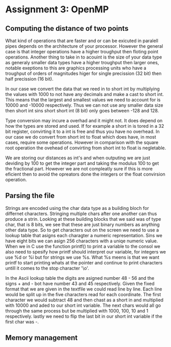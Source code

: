 # Assignment 3: OpenMP

## Computing the distance of two points
What kind of operations that are faster and or can be exicuted in paralell pipes depends 
on the architecture of your processor. However the general case is that integer operations have a higher troughput then floting point operations. Another thing to take in to acouint is the size of your data type as generaly smaller data types have a higher troughput then larger ones, notable exeptions to this are graphics processing units who have a troughput of orders of magnitudes higer for single precission (32 bit) then half precission (16 bit).

In our case we convert the data that we reed in  to short int by multiplying the values with 1000 to not have any decimals and make a cast to short int. This means that the largest and smallest values we need to account for is 10000 and -10000 respectively. Thus we can not use any smaller data size then short int sins short short int (8 bit) only goes between -128 and 128. 

Type conversion may incure a  overhad and it might not. It does depend on how the types are stored and used. If for example a short in is tored in a 32 bit register, convirting it to a int is free and thus you have no overhead. In our case we do convert from short int to float which does have, in most cases, require some operations. However in comparison with the square root operation the ovehead of convirting from short int to float is negletable.

We are storing our distances as int's and when outputing we are just deviding by 100 to get the integer part and taking the modulus 100 to get the fractional part. However we are not compleatly sure if this is more eficient then to avoid the opreators done the integers or the float convirsion operation.

## Parsing the file
Strings are encoded using the char data type as a building bloch for differnet characters. Stringing multiple chars after one another can thus produce a strin. Looking at these building blocks that we said was of type char, that is 8 bits, we see that these are just binary numbers as anything other data type. So to get characters out on the screen we need to use a lookup table that asigns each charagter a numeric representation. Sins we have eight bits we can asign 256 characters with a uniqe numeric value. When we in C use the function printf() to print a variable to the consol we also need to spesify how printf should interpret our variable, for integers we use %d or %i but for strings we use %s. What %s meens is that we want printf to start printing whats at the pointer and continue to print characters untill it comes to the stop character '\o'.

In the Ascii lookup table the digits are asigned number 48 - 56 and the signs + and - bot have number 43 and 45 respectively. Given the fixed format that we are given in the textfile we could read line by line. Each line would be split up in the five characters read for each coordinate. The first character we would subtract 48 and then chast as a short in and multiplied with 10000 and aded to our short int variable. The next chars would all go through the same process but be multiplied with 1000, 100, 10 and 1 respectively. lastly we need to flip the last bit in our short int variable if the first char was -. 

## Memory management 

